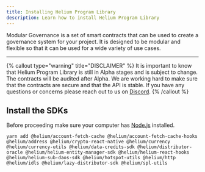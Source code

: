 ```yaml
---
title: Installing Helium Program Library
description: Learn how to install Helium Program Library
---
```


Modular Governance is a set of smart contracts that can be used to create a governance system for your project. It is designed to be modular and flexible so that it can be used for a wide variety of use cases.

---

{% callout type="warning" title="DISCLAIMER" %}
It is important to know that Helium Program Library is still in Alpha stages and is subject to change. The contracts will be audited after Alpha. We are working hard to make sure that the contracts are secure and that the API is stable. If you have any questions or concerns please reach out to us on [Discord](https://discord.gg/helium).
{% /callout %}

## Install the SDKs

Before proceeding make sure your computer has [Node.js](https://nodejs.org/en/) installed.

```shell
yarn add @helium/account-fetch-cache @helium/account-fetch-cache-hooks @helium/address @helium/crypto-react-native @helium/currency @helium/currency-utils @helium/data-credits-sdk @helium/distributor-oracle @helium/helium-entity-manager-sdk @helium/helium-react-hooks @helium/helium-sub-daos-sdk @helium/hotspot-utils @helium/http @helium/idls @helium/lazy-distributor-sdk @helium/spl-utils
```